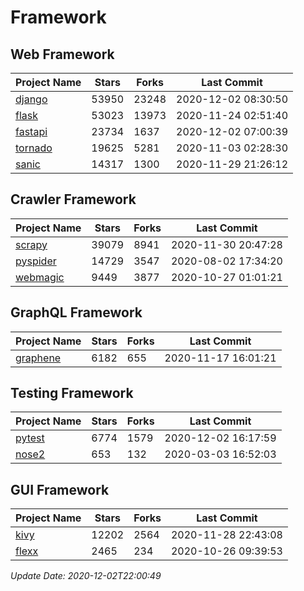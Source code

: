 # Framework

## Web Framework
| Project Name | Stars | Forks | Last Commit |
| ------------ | ----- | ----- | ----------- |
| [django](https://github.com/django/django) | 53950 | 23248 | 2020-12-02 08:30:50 |
| [flask](https://github.com/pallets/flask) | 53023 | 13973 | 2020-11-24 02:51:40 |
| [fastapi](https://github.com/tiangolo/fastapi) | 23734 | 1637 | 2020-12-02 07:00:39 |
| [tornado](https://github.com/tornadoweb/tornado) | 19625 | 5281 | 2020-11-03 02:28:30 |
| [sanic](https://github.com/huge-success/sanic) | 14317 | 1300 | 2020-11-29 21:26:12 |

## Crawler Framework
| Project Name | Stars | Forks | Last Commit |
| ------------ | ----- | ----- | ----------- |
| [scrapy](https://github.com/scrapy/scrapy) | 39079 | 8941 | 2020-11-30 20:47:28 |
| [pyspider](https://github.com/binux/pyspider) | 14729 | 3547 | 2020-08-02 17:34:20 |
| [webmagic](https://github.com/code4craft/webmagic) | 9449 | 3877 | 2020-10-27 01:01:21 |

## GraphQL Framework
| Project Name | Stars | Forks | Last Commit |
| ------------ | ----- | ----- | ----------- |
| [graphene](https://github.com/graphql-python/graphene) | 6182 | 655 | 2020-11-17 16:01:21 |

## Testing Framework
| Project Name | Stars | Forks | Last Commit |
| ------------ | ----- | ----- | ----------- |
| [pytest](https://github.com/pytest-dev/pytest) | 6774 | 1579 | 2020-12-02 16:17:59 |
| [nose2](https://github.com/nose-devs/nose2) | 653 | 132 | 2020-03-03 16:52:03 |

## GUI Framework
| Project Name | Stars | Forks | Last Commit |
| ------------ | ----- | ----- | ----------- |
| [kivy](https://github.com/kivy/kivy) | 12202 | 2564 | 2020-11-28 22:43:08 |
| [flexx](https://github.com/flexxui/flexx) | 2465 | 234 | 2020-10-26 09:39:53 |

*Update Date: 2020-12-02T22:00:49*